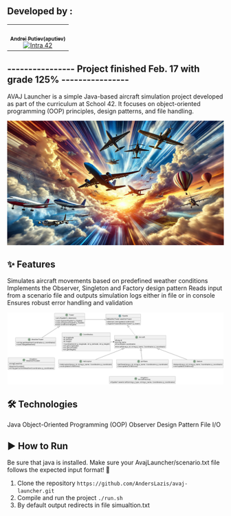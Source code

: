 


[project-shield]:https://img.shields.io/badge/Project%20passed-not-yet25-green

## Developed by :

<!-- ALL-CONTRIBUTORS-LIST:START - Do not remove or modify this section -->
<!-- prettier-ignore-start -->
<!-- markdownlint-disable -->
<table>
  <tr>    
    <td align="center"><a href="https://github.com/AndersLazis/"><img src="https://avatars.githubusercontent.com/u/130859506?v=4" width="100px;" alt=""/><br /><sub><b>Andrei Putiev(aputiev)</b></sub></a><br /><a href="https://profile.intra.42.fr/users/aputiev" title="Intra 42"><img src="https://img.shields.io/badge/Wolfsburg-FFFFFF?style=plastic&logo=42&logoColor=000000" alt="Intra 42"/></a></td>   
  </tr>
</table>
<!-- markdownlint-restore -->
<!-- prettier-ignore-end -->
<!-- ALL-CONTRIBUTORS-LIST:END -->

## ---------------- Project finished Feb. 17 with grade 125% ----------------


AVAJ Launcher is a simple Java-based aircraft simulation project developed as part of the curriculum at School 42. It focuses on object-oriented programming (OOP) principles, design patterns, and file handling.

<p align="center">
  <img src="https://github.com/AndersLazis/AndersLazis/blob/main/assets/covers/Screenshot%20from%202025-02-08%2015-59-47.png" alt="avaj 42 project cover"/>
</p>

## ✨ Features

Simulates aircraft movements based on predefined weather conditions 
Implements the Observer, Singleton and Factory design pattern
Reads input from a scenario file and outputs simulation logs either in file or in console
Ensures robust error handling and validation

<p align="center">
  <img src="https://github.com/AndersLazis/avaj-launcher/blob/main/AvajLauncher/avaj_uml.png" alt="avaj 42 project cover"/>
</p>

## 🛠️ Technologies

Java
Object-Oriented Programming (OOP)
Observer Design Pattern
File I/O

## ▶️ How to Run

Be sure that java is installed.
Make sure your AvajLauncher/scenario.txt file follows the expected input format! 🚀
1. Clone the repository
```https://github.com/AndersLazis/avaj-launcher.git```
2. Compile and run the project
```./run.sh```
3. By default output redirects in file simualtion.txt
